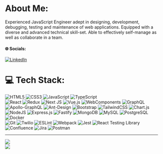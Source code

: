 # About Me:
Experienced JavaScript Engineer adept in designing, development, debugging, testing and maintenance of web applications. Equipped with a diverse and advanced technical skill-set. Able to effectively self-manage as well as collaborate in a team.

#### 🌐 Socials:
[![LinkedIn](https://img.shields.io/badge/LinkedIn-%230077B5.svg?logo=linkedin&logoColor=white)](https://www.linkedin.com/in/denys-kovalyov-8964a213a/)

# 💻 Tech Stack:
 ![HTML5](https://img.shields.io/badge/HTML5-%23E34F26.svg?style=plastic&logo=html5&logoColor=white) ![CSS3](https://img.shields.io/badge/CSS3-%231572B6.svg?style=plastic&logo=css3&logoColor=white) ![JavaScript](https://img.shields.io/badge/JavaScript-%23323330.svg?style=plastic&logo=javascript&logoColor=%23F7DF1E) ![TypeScript](https://img.shields.io/badge/TypeScript-%23007ACC.svg?style=plastic&logo=typescript&logoColor=white)<br>
 ![React](https://img.shields.io/badge/React.js-%2320232a.svg?style=plastic&logo=react&logoColor=%2361DAFB) ![Redux](https://img.shields.io/badge/Redux-%23593d88.svg?style=plastic&logo=redux&logoColor=white) ![Next JS](https://img.shields.io/badge/Next-black?style=plastic&logo=Next.js&logoColor=white) ![Vue.js](https://img.shields.io/badge/Vue.js-%2335495e.svg?style=plastic&logo=vuedotjs&logoColor=%234FC08D) ![WebComponents](https://img.shields.io/badge/Web%20Components-000000?style=plastic&logo=webcomponents.org) ![GraphQL](https://img.shields.io/badge/-GraphQL-E10098?style=plastic&logo=graphql&logoColor=white) ![Apollo-GraphQL](https://img.shields.io/badge/-Apollo%20GraphQL-311C87?style=plastic&logo=apollo-graphql) ![Ant-Design](https://img.shields.io/badge/-AntDesign-%230170FE?style=plastic&logo=ant-design&logoColor=white) ![Bootstrap](https://img.shields.io/badge/Bootstrap-%23563D7C.svg?style=plastic&logo=bootstrap&logoColor=white) ![TailwindCSS](https://img.shields.io/badge/Tailwind%20CSS-%2338B2AC.svg?style=plastic&logo=tailwind-css&logoColor=white) ![Chart.js](https://img.shields.io/badge/Chart.js-F5788D.svg?style=plastic&logo=chart.js&logoColor=white)<br>
![NodeJS](https://img.shields.io/badge/Node.js-6DA55F?style=plastic&logo=node.js&logoColor=white) ![Express.js](https://img.shields.io/badge/Express.js-%23404d59.svg?style=plastic&logo=express&logoColor=%2361DAFB) ![Fastify](https://img.shields.io/badge/Fastify-%23000000.svg?style=plastic&logo=fastify&logoColor=white) ![MongoDB](https://img.shields.io/badge/MongoDB-%234ea94b.svg?style=plastic&logo=mongodb&logoColor=white) ![MySQL](https://img.shields.io/badge/MySQL-%2300f.svg?style=plastic&logo=mysql&logoColor=white) ![PostgreSQL](https://img.shields.io/badge/PostgreSQL-%23316192.svg?style=plastic&logo=postgresql&logoColor=white) ![Docker](https://img.shields.io/badge/Docker-%230db7ed.svg?style=plastic&logo=docker&logoColor=white)<br>
![Git](https://img.shields.io/badge/Git%20Bash-ffffff.svg?style=plastic&logo=git&logoColor=F22F46) ![Twilio](https://img.shields.io/badge/Twilio-%2320232a.svg?style=plastic&logo=twilio&logoColor=F22F46) ![ESLint](https://img.shields.io/badge/ESLint-4B3263?style=plastic&logo=eslint&logoColor=white) ![Webpack](https://img.shields.io/badge/Webpack-03A9F4.svg?style=plastic&logo=webpack&logoColor=black) ![Jest](https://img.shields.io/badge/Jest-99425B.svg?style=plastic&logo=jest&logoColor=white) ![React Testing Library](https://img.shields.io/badge/React%20Testing%20Library-ffffff.svg?style=plastic&logo=testing-library&logoColor=red) ![Confluence](https://img.shields.io/badge/Confluence-%23172BF4.svg?style=plastic&logo=confluence&logoColor=white) ![Jira](https://img.shields.io/badge/Jira-%230A0FFF.svg?style=plastic&logo=jira&logoColor=white) ![Postman](https://img.shields.io/badge/Postman-FF6C37?style=plastic&logo=postman&logoColor=white)

---
[![](https://www.codewars.com/users/denisKovalyov/badges/micro)](https://www.codewars.com/users/denisKovalyov) <br>
[![](https://visitcount.itsvg.in/api?id=denysKovalyov&label=Profile%20Views&color=3&icon=0&pretty=true)](https://visitcount.itsvg.in)

